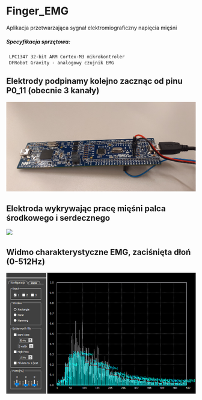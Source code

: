 # Finger_EMG 
Aplikacja przetwarzająca sygnał elektromiograficzny napięcia mięśni <br> 

##### Specyfikacja sprzętowa:
	 LPC1347 32-bit ARM Cortex-M3 mikrokontroler
	 DFRobot Gravity - analogowy czujnik EMG

## Elektrody podpinamy kolejno zacznąc od pinu P0_11 (obecnie 3 kanały)
<img src="docs/LPC1347.jpg">

## Elektroda wykrywając pracę mięśni palca środkowego i serdecznego  
<img src="docs/spider.gif">

## Widmo charakterystyczne EMG, zaciśnięta dłoń (0-512Hz)  
<img src="docs/now.png">
